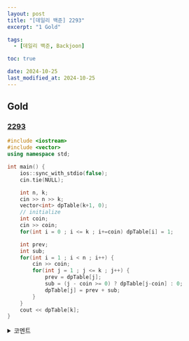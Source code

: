 ```yaml
---
layout: post
title: "[데일리 백준] 2293"
excerpt: "1 Gold"

tags:
  - [데일리 백준, Backjoon]

toc: true

date: 2024-10-25
last_modified_at: 2024-10-25
---
```

## Gold
### [2293][def]

```c++
#include <iostream>
#include <vector>
using namespace std;

int main() {
    ios::sync_with_stdio(false);
    cin.tie(NULL);

    int n, k;
    cin >> n >> k;
    vector<int> dpTable(k+1, 0);
    // initialize
    int coin;
    cin >> coin;
    for(int i = 0 ; i <= k ; i+=coin) dpTable[i] = 1;

    int prev;
    int sub;
    for(int i = 1 ; i < n ; i++) {
        cin >> coin;
        for(int j = 1 ; j <= k ; j++) {
            prev = dpTable[j];
            sub = (j - coin >= 0) ? dpTable[j-coin] : 0;
            dpTable[j] = prev + sub;
        }
    }
    cout << dpTable[k];
}
```

<details>
<summary>코멘트</summary>
<div markdown="1">

- 다이나믹 프로그래밍.  

- 관계식을 찾아내는 것이 너무나도 어려웠다.  
사용할 동전의 개수를 하나 씩 늘려가며 경우의 수를 갱신한다.  
  - value `k`를 만드는 경우의 수 : 이전 동전까지 사용하여 `k`를 만드는 경우의 수 + 현재 동전 상태에서 `k-현재 동전 값`을 만드는 경우의 수.  
  cost가 `2`인 동전을 사용하여 `4`를 만드려면, cost가 `2`인 동전으로 `2`를 만드는 경우의 수에서 **동전을 하나 더** 쓰면 되기 때문이다.  

</div>
</details>

[def]: https://www.acmicpc.net/problem/2293